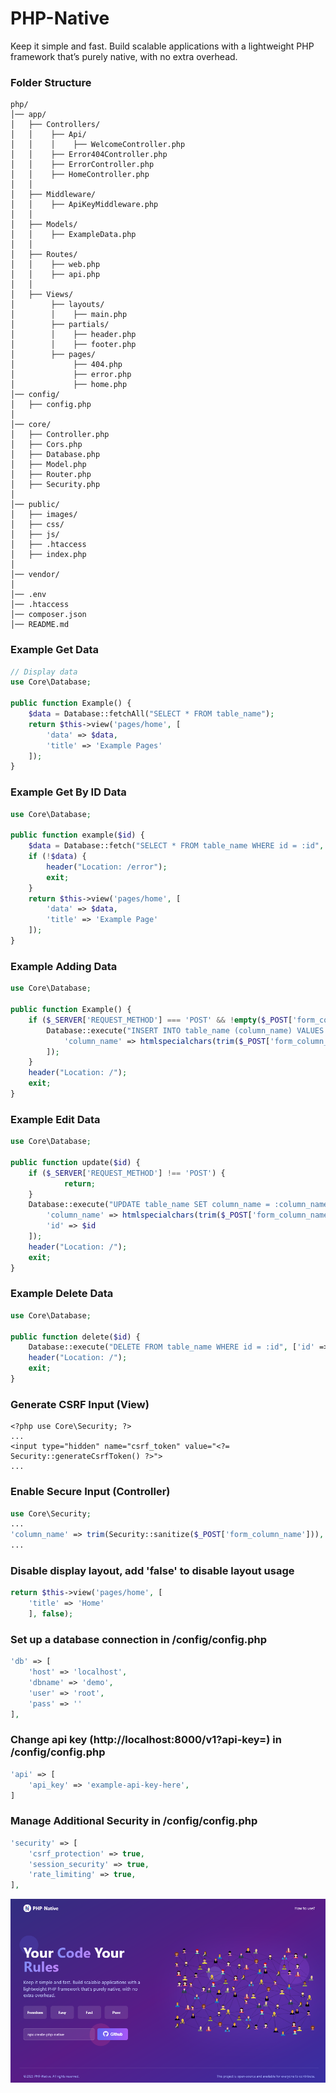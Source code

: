 # PHP-Native

Keep it simple and fast. Build scalable applications with a lightweight PHP framework that’s purely native, with no extra overhead. 

### Folder Structure

```
php/
│── app/
│   ├── Controllers/
│   │    ├── Api/
│   │    │    ├── WelcomeController.php
│   │    ├── Error404Controller.php
│   │    ├── ErrorController.php
│   │    ├── HomeController.php
│   │
│   ├── Middleware/
│   │    ├── ApiKeyMiddleware.php
│   │
│   ├── Models/
│   │    ├── ExampleData.php
│   │
│   ├── Routes/
│   │    ├── web.php
│   │    ├── api.php
│   │
│   ├── Views/
│        ├── layouts/
│        │    ├── main.php
│        ├── partials/
│        │    ├── header.php
│        │    ├── footer.php
│        ├── pages/
│             ├── 404.php
│             ├── error.php
│             ├── home.php
│── config/
│   ├── config.php
│
│── core/
│   ├── Controller.php
│   ├── Cors.php
│   ├── Database.php
│   ├── Model.php
│   ├── Router.php
│   ├── Security.php
│
│── public/
│   ├── images/
│   ├── css/
│   ├── js/
│   ├── .htaccess
│   ├── index.php
│
│── vendor/
│
│── .env 
│── .htaccess
│── composer.json
│── README.md
```

### Example Get Data

```php
// Display data
use Core\Database;

public function Example() {
    $data = Database::fetchAll("SELECT * FROM table_name");
	return $this->view('pages/home', [
		'data' => $data, 
		'title' => 'Example Pages'
	]);
}
```

### Example Get By ID Data

```php
use Core\Database;

public function example($id) {
    $data = Database::fetch("SELECT * FROM table_name WHERE id = :id", ['id' => $id]);
	if (!$data) {
		header("Location: /error");
		exit;
	}
	return $this->view('pages/home', [
		'data' => $data,
		'title' => 'Example Page'
	]);
}
```

### Example Adding Data

```php
use Core\Database;

public function Example() {
	if ($_SERVER['REQUEST_METHOD'] === 'POST' && !empty($_POST['form_column_name'])) {
		Database::execute("INSERT INTO table_name (column_name) VALUES (:column_name)", [
			'column_name' => htmlspecialchars(trim($_POST['form_column_name']))
		]);
	}
	header("Location: /");
	exit;
}
```

### Example Edit Data

```php
use Core\Database;

public function update($id) {
	if ($_SERVER['REQUEST_METHOD'] !== 'POST') {
            return;
	}
	Database::execute("UPDATE table_name SET column_name = :column_name WHERE id = :id", [
		'column_name' => htmlspecialchars(trim($_POST['form_column_name'])),
		'id' => $id
	]);
	header("Location: /");
	exit;
}
```

### Example Delete Data

```php
use Core\Database;

public function delete($id) {
	Database::execute("DELETE FROM table_name WHERE id = :id", ['id' => $id]);
	header("Location: /");
	exit;
}
```

### Generate CSRF Input (View)

```
<?php use Core\Security; ?>
...
<input type="hidden" name="csrf_token" value="<?= Security::generateCsrfToken() ?>">
...
```

### Enable Secure Input (Controller)

```php
use Core\Security;
...
'column_name' => trim(Security::sanitize($_POST['form_column_name'])),
...
```

### Disable display layout, add 'false' to disable layout usage

```php
return $this->view('pages/home', [
	'title' => 'Home'
	], false);
```

### Set up a database connection in /config/config.php

```php
'db' => [
	'host' => 'localhost',
	'dbname' => 'demo',
	'user' => 'root',
	'pass' => ''
],
```

### Change api key (http://localhost:8000/v1?api-key=) in /config/config.php

```php
'api' => [
	'api_key' => 'example-api-key-here',
]
```

### Manage Additional Security in /config/config.php

```php
'security' => [
	'csrf_protection' => true,
	'session_security' => true,
	'rate_limiting' => true,
],
```

<img src="./public/images/ss.png" />
